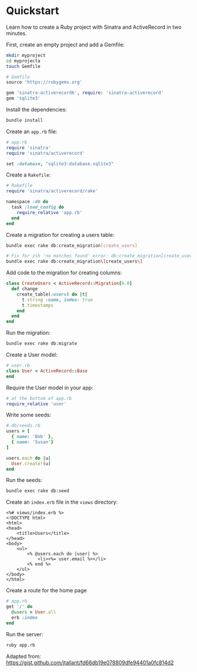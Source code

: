 # Quickstart

Learn how to create a Ruby project with Sinatra and ActiveRecord in two minutes.

First, create an empty project and add a Gemfile:

```sh
mkdir myproject
cd myprojecta
touch Gemfile
```

```ruby
# Gemfile
source 'https://rubygems.org'

gem 'sinatra-activerecord6', require: 'sinatra-activerecord'
gem 'sqlite3'
```

Install the dependencies:

```sh
bundle install
```

Create an `app.rb` file:

```ruby
# app.rb
require 'sinatra'
require 'sinatra/activerecord'

set :database, "sqlite3:database.sqlite3"
```

Create a `Rakefile`:

```ruby
# Rakefile
require 'sinatra/activerecord/rake'

namespace :db do
  task :load_config do
    require_relative 'app.rb'
  end
end
```

Create a migration for creating a users table:

```sh
bundle exec rake db:create_migration[create_users]

# Fix for zsh 'no matches found' error: db:create_migration[create_users]
bundle exec rake db:create_migration\[create_users\]
```

Add code to the migration for creating columns:

```ruby
class CreateUsers < ActiveRecord::Migration[6.0]
  def change
    create_table(:users) do |t|
      t.string :name, index: true
      t.timestamps
    end
  end
end
```

Run the migration:

```sh
bundle exec rake db:migrate
```

Create a User model:

```ruby
# user.rb
class User < ActiveRecord::Base
end
```

Require the User model in your app:

```ruby
# at the bottom of app.rb
require_relative 'user'
```

Write some seeds:

```ruby
# db/seeds.rb
users = [
  { name: 'Bob' },
  { name: 'Susan'}
]

users.each do |u|
  User.create!(u)
end
```

Run the seeds:

```sh
bundle exec rake db:seed
```

Create an `index.erb` file in the `views` directory:

```erb
<%# views/index.erb %>
<!DOCTYPE html>
<html>
<head>
    <title>Users</title>
</head>
<body>
    <ul>
        <% @users.each do |user| %>
            <li><%= user.email %></li>
        <% end %>
    </ul>
</body>
</html>
```

Create a route for the home page

```ruby
# app.rb
get '/' do
  @users = User.all
  erb :index
end
```

Run the server:

```sh
ruby app.rb
```

Adapted from: https://gist.github.com/jtallant/fd66db19e078809dfe94401a0fc814d2

